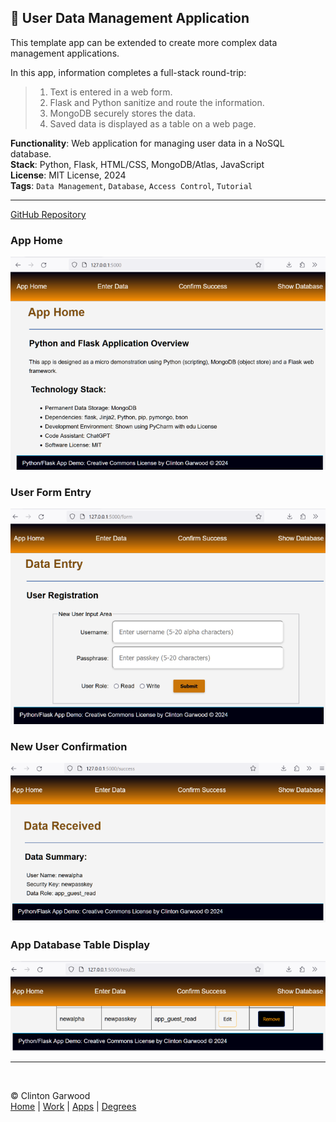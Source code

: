 ## 👥 User Data Management Application

This template app can be extended to create more complex data management applications.

In this app, information completes a full-stack round-trip:

> 1) Text is entered in a web form.
> 2) Flask and Python sanitize and route the information.
> 3) MongoDB securely stores the data.
> 4) Saved data is displayed as a table on a web page.

**Functionality**: Web application for managing user data in a NoSQL database.  
**Stack**: Python, Flask, HTML/CSS, MongoDB/Atlas, JavaScript  
**License**: MIT License, 2024  
**Tags**: `Data Management`, `Database`, `Access Control`, `Tutorial`

---

[GitHub Repository](https://github.com/theCodingProfessor/Round_Trip_Data_Python_Flask_MongoDB)

### App Home 
![App Home](../img/app_img/app_home_700.png 'The home page for the data application.') 

### User Form Entry
![App Form](../img/app_img/app_form_700.png 'The web form used to collect information from the website visitor.') <br>

### New User Confirmation 
![App User](../img/app_img/new_user_700.png 'The information received from the user is displayed.') 

### App Database Table Display
![App Show](../img/app_img/show_users_700.png 'The records from the MongoDB data store are display.')
<hr><br>

&copy; Clinton Garwood  
[Home](../Hello_World.md) | [Work](../Experience) | [Apps](../Code_Apps) | [Degrees](../Degrees) 

